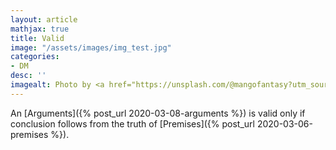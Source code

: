 ```yaml
---
layout: article
mathjax: true
title: Valid
image: "/assets/images/img_test.jpg"
categories:
- DM
desc: '' 
imagealt: Photo by <a href="https://unsplash.com/@mangofantasy?utm_source=unsplash&utm_medium=referral&utm_content=creditCopyText">Tim Johnson</a> on <a href="https://unsplash.com/s/photos/logic?utm_source=unsplash&utm_medium=referral&utm_content=creditCopyText">Unsplash</a>
---
```


An [Arguments]({% post_url 2020-03-08-arguments %}) is valid only if conclusion follows from the truth of [Premises]({% post_url 2020-03-06-premises %}).